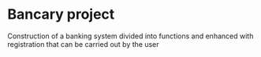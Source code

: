 # Bancary project

 Construction of a banking system divided into functions and enhanced with registration that can be carried out by the user

 